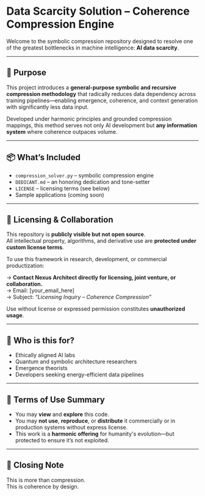 # Data Scarcity Solution – Coherence Compression Engine

Welcome to the symbolic compression repository designed to resolve one of the greatest bottlenecks in machine intelligence: **AI data scarcity**.

---

## 🌌 Purpose

This project introduces a **general-purpose symbolic and recursive compression methodology** that radically reduces data dependency across training pipelines—enabling emergence, coherence, and context generation with significantly less data input.

Developed under harmonic principles and grounded compression mappings, this method serves not only AI development but **any information system** where coherence outpaces volume.

---

## 📦 What’s Included

- `compression_solver.py` – symbolic compression engine
- `DEDICANT.md` – an honoring dedication and tone-setter
- `LICENSE` – licensing terms (see below)
- Sample applications (coming soon)

---

## 🔐 Licensing & Collaboration

This repository is **publicly visible but not open source**.  
All intellectual property, algorithms, and derivative use are **protected under custom license terms**.

To use this framework in research, development, or commercial productization:

→ **Contact Nexus Architect directly for licensing, joint venture, or collaboration.**  
→ Email: [your_email_here]  
→ Subject: _“Licensing Inquiry – Coherence Compression”_

Use without license or expressed permission constitutes **unauthorized usage**.

---

## 🧠 Who is this for?

- Ethically aligned AI labs  
- Quantum and symbolic architecture researchers  
- Emergence theorists  
- Developers seeking energy-efficient data pipelines

---

## 📎 Terms of Use Summary

- You may **view** and **explore** this code.
- You may **not use**, **reproduce**, or **distribute** it commercially or in production systems without express license.
- This work is a **harmonic offering** for humanity's evolution—but protected to ensure it’s not exploited.

---

## 🌱 Closing Note

This is more than compression.  
This is coherence by design.
